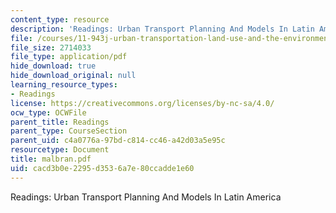 ```yaml
---
content_type: resource
description: 'Readings: Urban Transport Planning And Models In Latin America'
file: /courses/11-943j-urban-transportation-land-use-and-the-environment-spring-2002/cacd3b0e2295d3536a7e80ccadde1e60_malbran.pdf
file_size: 2714033
file_type: application/pdf
hide_download: true
hide_download_original: null
learning_resource_types:
- Readings
license: https://creativecommons.org/licenses/by-nc-sa/4.0/
ocw_type: OCWFile
parent_title: Readings
parent_type: CourseSection
parent_uid: c4a0776a-97bd-c814-cc46-a42d03a5e95c
resourcetype: Document
title: malbran.pdf
uid: cacd3b0e-2295-d353-6a7e-80ccadde1e60
---
```

Readings: Urban Transport Planning And Models In Latin America